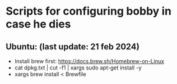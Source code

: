 
# Scripts for configuring bobby in case he dies

## Ubuntu: (last update: 21 feb 2024)

- Install brew first: https://docs.brew.sh/Homebrew-on-Linux
- cat dpkg.txt | cut -f1 | xargs sudo apt-get install -y
- xargs brew install < Brewfile